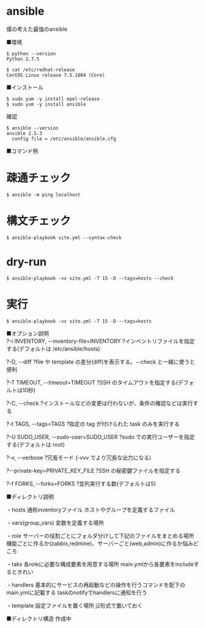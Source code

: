 # ansible
僕の考えた最強のansible

■環境
```
$ python --version
Python 2.7.5

$ cat /etc/redhat-release
CentOS Linux release 7.5.1804 (Core)
```

■インストール
```
$ sudo yum -y install epel-release
$ sudo yum -y install ansible
```

確認
```
$ ansible --version
ansible 2.5.3
  config file = /etc/ansible/ansible.cfg
```

■コマンド例
# 疎通チェック
```
$ ansible -m ping localhost
```

# 構文チェック
```
$ ansible-playbook site.yml --syntax-check
```
# dry-run
```
$ ansible-playbook -vv site.yml -T 15 -D --tags=hosts --check
```
# 実行
```
$ ansible-playbook -vv site.yml -T 15 -D --tags=hosts
```

■オプション説明  
?-i INVENTORY, --inventory-file=INVENTORY 
	?インベントリファイルを指定する(デフォルトは /etc/ansible/hosts)

?-D, --diff 
	?file や template の差分(diff)を表示する。--check と一緒に使うと便利

?-T TIMEOUT, --timeout=TIMEOUT 
	?SSH のタイムアウトを指定する(デフォルトは10秒)

?-C, --check 
	?インストールなどの変更は行わないが、条件の確認などは実行する

?-t TAGS, --tags=TAGS
	?指定の tag が付けられた task のみを実行する

?-U SUDO_USER, --sudo-user=SUDO_USER 
	?sudo での実行ユーザーを指定する(デフォルトは root)

?-v, --verbose
	?冗長モード (-vvv でより冗長な出力になる)

?--private-key=PRIVATE_KEY_FILE 
	?SSH の秘密鍵ファイルを指定する

?-f FORKS, --forks=FORKS 
	?並列実行する数(デフォルトは5)




■ディレクトリ説明

・hosts
	通称inventoryファイル
	ホストやグループを定義するファイル

・vars(group_vars)
	変数を定義する場所

・role
	サーバーの役割ごとにフォルダ分けして下記のファイルをまとめる場所
	機能ごとに作るか(zabbix,redmine)、サーバーごと(web,admin)に作るか悩みどころ

・taks
	各roleに必要な構成要素を用意する場所
	main.ymlから各要素をincludeするときれい

・handlers
	基本的にサービスの再起動などの操作を行うコマンドを配下のmain.ymlに記載する
	taskのnotifyでhandlersに通知を行う

・template
	設定ファイルを置く場所
	j2形式で置いておく


■ディレクトリ構造
作成中
